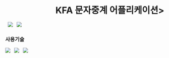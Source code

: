 <p>
  <h1 align="right"> KFA 문자중계 어플리케이션></h1>
    <p align="left>
      <img src="https://img.shields.io/badge/Android-3DDC84?style=flat-square&logo=Android&logoColor=white"/> &nbsp
      <img src="https://img.shields.io/badge/Java-007396?style=flat-square&logo=java&logoColor=white"/> &nbsp
      <img src="https://img.shields.io/badge/Firebase-FFCA28?style=flat-square&logo=firebase&logoColor=white"/> &nbsp
    </p>
</p>

<p>
  <h3>사용기술</h3>
</p>
<p>
<img src="https://img.shields.io/badge/Android-3DDC84?style=flat-square&logo=Android&logoColor=white"/> &nbsp
<img src="https://img.shields.io/badge/Java-007396?style=flat-square&logo=java&logoColor=white"/> &nbsp
 <img src="https://img.shields.io/badge/Firebase-FFCA28?style=flat-square&logo=firebase&logoColor=white"/> &nbsp
</p>
  
